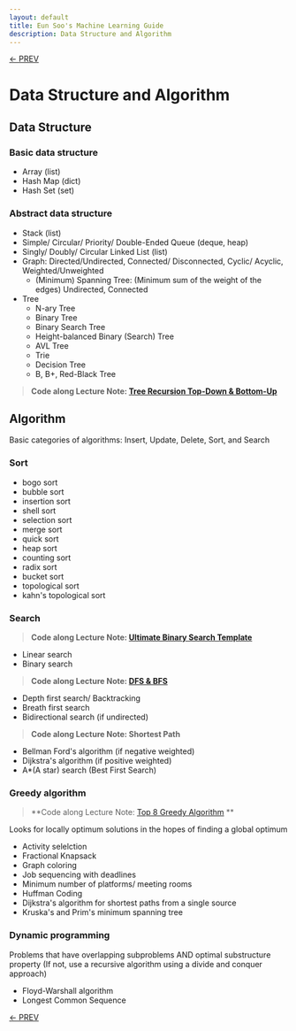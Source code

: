 ```yaml
---
layout: default
title: Eun Soo's Machine Learning Guide
description: Data Structure and Algorithm
---
```


[<- PREV](../README.md)

# Data Structure and Algorithm
## Data Structure
### Basic data structure
- Array (list)
- Hash Map (dict)
- Hash Set (set)

### Abstract data structure
- Stack (list)
- Simple/ Circular/ Priority/ Double-Ended Queue (deque, heap)
- Singly/ Doubly/ Circular Linked List (list)
- Graph: Directed/Undirected, Connected/ Disconnected, Cyclic/ Acyclic, Weighted/Unweighted
  - (Minimum) Spanning Tree: (Minimum sum of the weight of the edges) Undirected, Connected
- Tree
  - N-ary Tree
  - Binary Tree
  - Binary Search Tree
  - Height-balanced Binary (Search) Tree
  - AVL Tree  
  - Trie
  - Decision Tree
  - B, B+, Red-Black Tree

> **Code along Lecture Note: [Tree Recursion Top-Down & Bottom-Up](tree_recursion.md)**

## Algorithm
Basic categories of algorithms: Insert, Update, Delete, Sort, and Search

### Sort
- bogo sort
- bubble sort
- insertion sort
- shell sort
- selection sort
- merge sort
- quick sort
- heap sort
- counting sort
- radix sort
- bucket sort
- topological sort
- kahn's topological sort


### Search

> **Code along Lecture Note: [Ultimate Binary Search Template](binary_search.md)**

- Linear search
- Binary search

> **Code along Lecture Note: [DFS & BFS](DFS_BFS.md)**

- Depth first search/ Backtracking
- Breath first search
- Bidirectional search (if undirected)

> **Code along Lecture Note: Shortest Path**

- Bellman Ford's algorithm (if negative weighted) 
- Dijkstra's algorithm (if positive weighted) 
- A*(A star) search (Best First Search)

### Greedy algorithm

> **Code along Lecture Note: [Top 8 Greedy Algorithm](greedy.md) **

Looks for locally optimum solutions in the hopes of finding a global optimum
- Activity selelction 
- Fractional Knapsack
- Graph coloring
- Job sequencing with deadlines
- Minimum number of platforms/ meeting rooms
- Huffman Coding
- Dijkstra's algorithm for shortest paths from a single source 
- Kruska's and Prim's minimum spanning tree

### Dynamic programming
Problems that have overlapping subproblems AND optimal substructure property (If not, use a recursive algorithm using a divide and conquer approach)
- Floyd-Warshall algorithm
- Longest Common Sequence

[<- PREV](../README.md)
